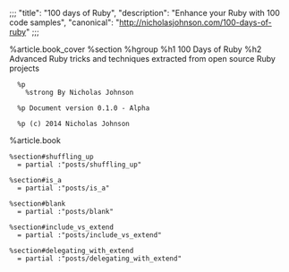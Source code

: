 ;;;
  "title": "100 days of Ruby",
  "description": "Enhance your Ruby with 100 code samples",
  "canonical": "http://nicholasjohnson.com/100-days-of-ruby"
  ;;;
  
  %article.book_cover
    %section
      %hgroup
        %h1 100 Days of Ruby
        %h2 Advanced Ruby tricks and techniques extracted from open source Ruby projects
  
      %p
        %strong By Nicholas Johnson
  
      %p Document version 0.1.0 - Alpha
  
      %p (c) 2014 Nicholas Johnson
  
  %article.book
  
    %section#shuffling_up
      = partial :"posts/shuffling_up"
  
    %section#is_a
      = partial :"posts/is_a"
  
    %section#blank
      = partial :"posts/blank"
  
    %section#include_vs_extend
      = partial :"posts/include_vs_extend"
  
    %section#delegating_with_extend
      = partial :"posts/delegating_with_extend"
  